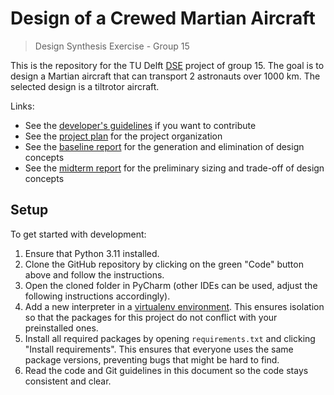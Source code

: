 # Design of a Crewed Martian Aircraft
> Design Synthesis Exercise - Group 15

This is the repository for the TU Delft [DSE](https://studiegids.tudelft.nl/a101_displayCourse.do?course_id=62268) project of group 15. The goal is to design a Martian aircraft that can transport 2 astronauts over 1000 km. The selected design is a tiltrotor aircraft.

Links:
* See the [developer's guidelines](docs/CONTRIBUTING.md) if you want to contribute
* See the [project plan](docs/project_plan.pdf) for the project organization
* See the [baseline report](docs/report_baseline.pdf) for the generation and elimination of design concepts
* See the [midterm report](docs/report_midterm.pdf) for the preliminary sizing and trade-off of design concepts


## Setup
To get started with development:
1. Ensure that Python 3.11 installed.
2. Clone the GitHub repository by clicking on the green "Code" button above and follow the instructions.
3. Open the cloned folder in PyCharm (other IDEs can be used, adjust the following instructions accordingly).
4. Add a new interpreter in a [virtualenv environment](https://docs.python.org/3/tutorial/venv.html). This ensures isolation so that the packages for this project do not conflict with your preinstalled ones.
5. Install all required packages by opening `requirements.txt` and clicking "Install requirements". This ensures that everyone uses the same package versions, preventing bugs that might be hard to find.
6. Read the code and Git guidelines in this document so the code stays consistent and clear.
